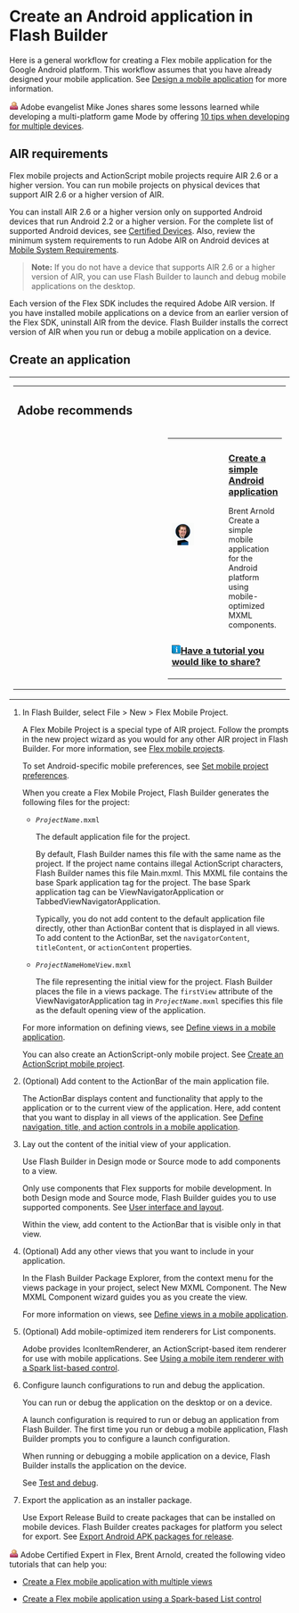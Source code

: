# Create an Android application in Flash Builder

Here is a general workflow for creating a Flex mobile application for the Google
Android platform. This workflow assumes that you have already designed your
mobile application. See
[Design a mobile application](../getting-started/getting-started-with-mobile-applications.md#design-a-mobile-application)
for more information.

![](../img/byline.png) Adobe evangelist Mike Jones shares some lessons learned
while developing a multi-platform game Mode by offering
[10 tips when developing for multiple devices](https://web.archive.org/web/20150426004800mp_/http://blog.flashgen.com/2011/07/16/my-10-tips-when-developing-for-multiple-devices/).

## AIR requirements

Flex mobile projects and ActionScript mobile projects require AIR 2.6 or a
higher version. You can run mobile projects on physical devices that support AIR
2.6 or a higher version of AIR.

You can install AIR 2.6 or a higher version only on supported Android devices
that run Android 2.2 or a higher version. For the complete list of supported
Android devices, see
[Certified Devices](https://web.archive.org/web/20150426004800mp_/http://www.adobe.com/flashplatform/certified_devices/).
Also, review the minimum system requirements to run Adobe AIR on Android devices
at
[Mobile System Requirements](https://web.archive.org/web/20150426004800mp_/http://www.adobe.com/products/air/systemreqs/#mobile).

> **Note:** If you do not have a device that supports AIR 2.6 or a higher
> version of AIR, you can use Flash Builder to launch and debug mobile
> applications on the desktop.

Each version of the Flex SDK includes the required Adobe AIR version. If you
have installed mobile applications on a device from an earlier version of the
Flex SDK, uninstall AIR from the device. Flash Builder installs the correct
version of AIR when you run or debug a mobile application on a device.

## Create an application

<table>
<colgroup>
<col style="width: 100%" />
</colgroup>
<tbody>
<tr class="odd">
<td><table>
<colgroup>
<col style="width: 33%" />
<col style="width: 33%" />
<col style="width: 33%" />
</colgroup>
<tbody>
<tr class="odd">
<td colspan="3"><h2 id="adobe-recommends">Adobe recommends</h2></td>
</tr>
<tr class="even">
<td width="60%">
</div>
</div></td>
<td colspan="2"><table>
<colgroup>
<col style="width: 50%" />
<col style="width: 50%" />
</colgroup>
<tbody>
<tr class="odd">
<td width="15%"><span><img
src="../img/BArnold.png" /></span></td>
<td width="85%"><h3 id="create-a-simple-android-application"><a
href="https://www.youtube.com/watch?v=oJKQh7grRYc">Create
a simple Android application</a></h3>
<span>Brent Arnold</span><br />
<span>Create a simple mobile application for the Android platform using
mobile- optimized MXML components.</span></td>
</tr>
<tr class="even">
<td colspan="2"><h3 id="have-a-tutorial-you-would-like-to-share"><img
src="../img/TinyBlueTutIcon.png" /><a
href="https://web.archive.org/web/20150426004800mp_/http://www.adobe.com/community/publishing/download.html">Have
a tutorial you would like to share?</a></h3></td>
</tr>
</tbody>
</table></td>
</tr>
</tbody>
</table></td>
</tr>
</tbody>
</table>

1.  In Flash Builder, select File \> New \> Flex Mobile Project.

    A Flex Mobile Project is a special type of AIR project. Follow the prompts
    in the new project wizard as you would for any other AIR project in Flash
    Builder. For more information, see
    [Flex mobile projects](https://web.archive.org/web/20150426004800mp_/http://help.adobe.com/en_US/flashbuilder/using/WSc5cd04c102ae3e972ff2927b12e1411968f-7ff8.html).

    To set Android-specific mobile preferences, see
    [Set mobile project preferences](./set-mobile-project-preferences.md).

    When you create a Flex Mobile Project, Flash Builder generates the following
    files for the project:

    - _`ProjectName`_`.mxml`

      The default application file for the project.

      By default, Flash Builder names this file with the same name as the
      project. If the project name contains illegal ActionScript characters,
      Flash Builder names this file Main.mxml. This MXML file contains the base
      Spark application tag for the project. The base Spark application tag can
      be ViewNavigatorApplication or TabbedViewNavigatorApplication.

      Typically, you do not add content to the default application file
      directly, other than ActionBar content that is displayed in all views. To
      add content to the ActionBar, set the `navigatorContent`, `titleContent`,
      or `actionContent` properties.

    - _`ProjectName`_`HomeView.mxml`

      The file representing the initial view for the project. Flash Builder
      places the file in a views package. The `firstView` attribute of the
      ViewNavigatorApplication tag in _`ProjectName`_`.mxml` specifies this file
      as the default opening view of the application.

    For more information on defining views, see
    [Define views in a mobile application](../user-interface-and-layout/define-views-in-a-mobile-application.md).

    You can also create an ActionScript-only mobile project. See
    [Create an ActionScript mobile project](./create-an-actionscript-mobile-project.md).

2.  (Optional) Add content to the ActionBar of the main application file.

    The ActionBar displays content and functionality that apply to the
    application or to the current view of the application. Here, add content
    that you want to display in all views of the application. See
    [Define navigation, title, and action controls in a mobile application](../user-interface-and-layout/define-navigation-title-and-action-controls-in-a-mobile-application.md).

3.  Lay out the content of the initial view of your application.

    Use Flash Builder in Design mode or Source mode to add components to a view.

    Only use components that Flex supports for mobile development. In both
    Design mode and Source mode, Flash Builder guides you to use supported
    components. See
    [User interface and layout](../user-interface-and-layout/index.md).

    Within the view, add content to the ActionBar that is visible only in that
    view.

4.  (Optional) Add any other views that you want to include in your application.

    In the Flash Builder Package Explorer, from the context menu for the views
    package in your project, select New MXML Component. The New MXML Component
    wizard guides you as you create the view.

    For more information on views, see
    [Define views in a mobile application](../user-interface-and-layout/define-views-in-a-mobile-application.md).

5.  (Optional) Add mobile-optimized item renderers for List components.

    Adobe provides IconItemRenderer, an ActionScript-based item renderer for use
    with mobile applications. See
    [Using a mobile item renderer with a Spark list-based control](https://web.archive.org/web/20150426004800mp_/http://help.adobe.com/en_US/flex/using/WS77c1dbb1bd80d3836663fb6012af31eb8a5-8000.html).

6.  Configure launch configurations to run and debug the application.

    You can run or debug the application on the desktop or on a device.

    A launch configuration is required to run or debug an application from Flash
    Builder. The first time you run or debug a mobile application, Flash Builder
    prompts you to configure a launch configuration.

    When running or debugging a mobile application on a device, Flash Builder
    installs the application on the device.

    See [Test and debug](../test-and-debug/index.md).

7.  Export the application as an installer package.

    Use Export Release Build to create packages that can be installed on mobile
    devices. Flash Builder creates packages for platform you select for export.
    See
    [Export Android APK packages for release](../package-and-export/export-android-apk-packages-for-release.md).

![](../img/byline.png) Adobe Certified Expert in Flex, Brent Arnold, created the
following video tutorials that can help you:

- [Create a Flex mobile application with multiple views](https://www.youtube.com/watch?v=1Y7KknM4ZTg)

- [Create a Flex mobile application using a Spark-based List control](hhttps://www.youtube.com/watch?v=_VFe5ASJsRk)
